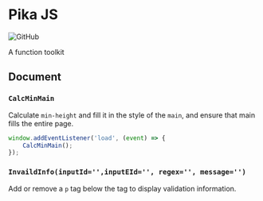 # Pika JS
![GitHub](https://img.shields.io/github/license/leonardwoo/pika-js?style=flat-square)

A function toolkit

## Document

### `CalcMinMain`

Calculate `min-height` and fill it in the style of the `main`, and ensure that main fills the entire page.

```js
window.addEventListener('load', (event) => {
    CalcMinMain();
});
```

### `InvaildInfo(inputId='',inputEId='', regex='', message='')`

Add or remove a `p` tag below the tag to display validation information.
